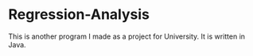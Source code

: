 # Regression-Analysis
This is another program I made as a project for University. It is written in Java.
